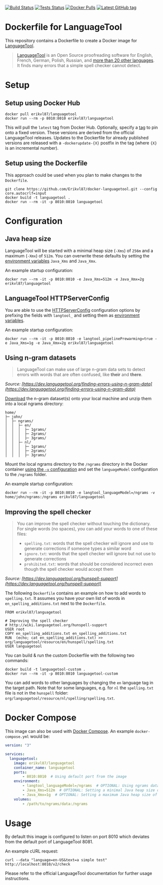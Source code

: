 [![Build Status](https://github.com/Erikvl87/docker-languagetool/workflows/Build/badge.svg)](https://github.com/Erikvl87/docker-languagetool) [![Tests Status](https://github.com/Erikvl87/docker-languagetool/workflows/Tests/badge.svg)](https://github.com/Erikvl87/docker-languagetool) [![Docker Pulls](https://img.shields.io/docker/pulls/erikvl87/languagetool)](https://hub.docker.com/r/erikvl87/languagetool) [![Latest GitHub tag](https://img.shields.io/github/v/tag/Erikvl87/docker-languagetool?label=GitHub%20tag)](https://github.com/Erikvl87/docker-languagetool/releases)

# Dockerfile for LanguageTool
This repository contains a Dockerfile to create a Docker image for [LanguageTool](https://github.com/languagetool-org/languagetool).

> [LanguageTool](https://www.languagetool.org/) is an Open Source proofreading software for English, French, German, Polish, Russian, and [more than 20 other languages](https://languagetool.org/languages/). It finds many errors that a simple spell checker cannot detect.

# Setup

## Setup using Docker Hub
```
docker pull erikvl87/languagetool
docker run --rm -p 8010:8010 erikvl87/languagetool
```

This will pull the `latest` tag from Docker Hub. Optionally, specify a [tag](https://hub.docker.com/r/erikvl87/languagetool/tags) to pin onto a fixed version. These versions are derived from the official LanguageTool releases. Updates to the Dockerfile for already published versions are released with a `-dockerupdate-{X}` postfix in the tag (where `{X}` is an incremental number).

## Setup using the Dockerfile
This approach could be used when you plan to make changes to the `Dockerfile`.
```
git clone https://github.com/Erikvl87/docker-languagetool.git --config core.autocrlf=input
docker build -t languagetool .
docker run --rm -it -p 8010:8010 languagetool
```

# Configuration

## Java heap size
LanguageTool will be started with a minimal heap size (`-Xms`) of `256m` and a maximum (`-Xmx`) of `512m`. You can overwrite these defaults by setting the [environment variables](https://docs.docker.com/engine/reference/commandline/run/#set-environment-variables--e---env---env-file) `Java_Xms` and `Java_Xmx`.

An example startup configuration:
```
docker run --rm -it -p 8010:8010 -e Java_Xms=512m -e Java_Xmx=2g erikvl87/languagetool
```

## LanguageTool HTTPServerConfig
You are able to use the [HTTPServerConfig](https://languagetool.org/development/api/org/languagetool/server/HTTPServerConfig.html) configuration options by prefixing the fields with `langtool_` and setting them as [environment variables](https://docs.docker.com/engine/reference/commandline/run/#set-environment-variables--e---env---env-file).

An example startup configuration:
```
docker run --rm -it -p 8010:8010 -e langtool_pipelinePrewarming=true -e Java_Xms=1g -e Java_Xmx=2g erikvl87/languagetool
```

## Using n-gram datasets
> LanguageTool can make use of large n-gram data sets to detect errors with words that are often confused, like __their__ and __there__.

*Source: [https://dev.languagetool.org/finding-errors-using-n-gram-data](https://dev.languagetool.org/finding-errors-using-n-gram-data)*

[Download](http://languagetool.org/download/ngram-data/) the n-gram dataset(s) onto your local machine and unzip them into a local ngrams directory:

```
home/
├─ john/
│  ├─ ngrams/
│  │  ├─ en/
│  │  │  ├─ 1grams/
│  │  │  ├─ 2grams/
│  │  │  ├─ 3grams/
│  │  ├─ nl/
│  │  │  ├─ 1grams/
│  │  │  ├─ 2grams/
│  │  │  ├─ 3grams/
```

Mount the local ngrams directory to the `/ngrams` directory in the Docker container [using the `-v` configuration](https://docs.docker.com/engine/reference/commandline/run/#mount-volume--v---read-only) and set the `languageModel` configuration to the `/ngrams` folder.

An example startup configuration:

```
docker run --rm -it -p 8010:8010 -e langtool_languageModel=/ngrams -v home/john/ngrams:/ngrams erikvl87/languagetool
```

## Improving the spell checker

> You can improve the spell checker without touching the dictionary. For single words (no spaces), you can add your words to one of these files:
> * `spelling.txt`: words that the spell checker will ignore and use to generate corrections if someone types a similar word
> * `ignore.txt`: words that the spell checker will ignore but not use to generate corrections
> * `prohibited.txt`: words that should be considered incorrect even though the spell checker would accept them

*Source: [https://dev.languagetool.org/hunspell-support](https://dev.languagetool.org/hunspell-support)*

The following `Dockerfile` contains an example on how to add words to `spelling.txt`. It assumes you have your own list of words in `en_spelling_additions.txt` next to the `Dockerfile`.
```
FROM erikvl87/languagetool

# Improving the spell checker
# http://wiki.languagetool.org/hunspell-support
USER root
COPY en_spelling_additions.txt en_spelling_additions.txt
RUN  (echo; cat en_spelling_additions.txt) >> org/languagetool/resource/en/hunspell/spelling.txt
USER languagetool
```

You can build & run the custom Dockerfile with the following two commands:
```
docker build -t languagetool-custom .
docker run --rm -it -p 8010:8010 languagetool-custom
```

You can add words to other languages by changing the `en` language tag in the target path. Note that for some languages, e.g. for `nl` the `spelling.txt` file is not in the `hunspell` folder: `org/languagetool/resource/nl/spelling/spelling.txt`.

# Docker Compose

This image can also be used with [Docker Compose](https://docs.docker.com/compose/). An example `docker-compose.yml` would be:

```yaml
version: "3"

services:
  languagetool:
    image: erikvl87/languagetool
    container_name: languagetool
    ports:
        - 8010:8010  # Using default port from the image
    environment:
        - langtool_languageModel=/ngrams  # OPTIONAL: Using ngrams data
        - Java_Xms=512m  # OPTIONAL: Setting a minimal Java heap size of 512 mib
        - Java_Xmx=1g  # OPTIONAL: Setting a maximum Java heap size of 1 Gib
    volumes:
        - /path/to/ngrams/data:/ngrams
```

# Usage
By default this image is configured to listen on port 8010 which deviates from the default port of LanguageTool 8081.

An example cURL request:
```
curl --data "language=en-US&text=a simple test" http://localhost:8010/v2/check
```

Please refer to the official LanguageTool documentation for further usage instructions.
